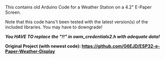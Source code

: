 This contains old Arduino Code for a Weather Station on a 4.2" E-Paper Screen.

Note that this code hans't been tested with the latest version(s) of the included libraries. You may have to downgrade!

***You HAVE TO replace the "!!" in owm_credentials2.h with adequate data!***

**Original Project (with newest code): https://github.com/G6EJD/ESP32-e-Paper-Weather-Display**
